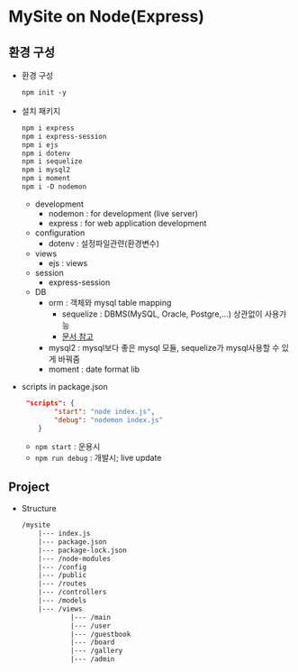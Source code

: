 # MySite on Node(Express)

## 환경 구성

* 환경 구성
    ```ps
    npm init -y
    ```

* 설치 패키지
    ```ps
    npm i express
    npm i express-session
    npm i ejs
    npm i dotenv       
    npm i sequelize
    npm i mysql2
    npm i moment
    npm i -D nodemon
    ```
    * development
        * nodemon : for development (live server)
        * express : for web application development
    * configuration
        * dotenv : 설정파일관련(환경변수)
    * views
        * ejs : views
    * session
        * express-session
    * DB
        * orm : 객체와 mysql table mapping
            * sequelize : DBMS(MySQL, Oracle, Postgre,...) 상관없이 사용가능
            * [문서 참고](https://sequelize.org/master/manual/model-querying-basics.html)
        * mysql2 : mysql보다 좋은 mysql 모듈, sequelize가 mysql사용할 수 있게 바꿔줌
        * moment : date format lib
* scripts in package.json
    ```json
     "scripts": {
            "start": "node index.js",
            "debug": "nodemon index.js"
        }
    ```
    * ```npm start``` : 운용시
    * ```npm run debug``` : 개발시; live update

## Project

* Structure
    ```txt
    /mysite
        |--- index.js
        |--- package.json
        |--- package-lock.json
        |--- /node-modules
        |--- /config
        |--- /public
        |--- /routes
        |--- /controllers
        |--- /models
        |--- /views
                |--- /main
                |--- /user
                |--- /guestbook
                |--- /board
                |--- /gallery
                |--- /admin
    ```